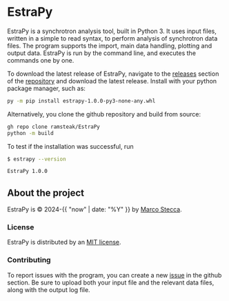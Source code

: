 # EstraPy

EstraPy is a synchrotron analysis tool, built in Python 3.
It uses input files, written in a simple to read syntax, to perform analysis of synchrotron data files. The program supports the import, main data handling, plotting and output data.
EstraPy is run by the command line, and executes the commands one by one.

To download the latest release of EstraPy, navigate to the [releases](https://github.com/ramsteak/EstraPy/releases) section of the [repository](https://github.com/ramsteak/EstraPy/) and download the latest release. Install with your python package manager, such as:

```sh
py -m pip install estrapy-1.0.0-py3-none-any.whl
```

Alternatively, you clone the github repository and build from source:

```sh
gh repo clone ramsteak/EstraPy
python -m build
```

To test if the installation was successful, run

```sh
$ estrapy --version

EstraPy 1.0.0
```

## About the project

EstraPy is &copy; 2024-{{ "now" | date: "%Y" }} by [Marco Stecca](https://github.com/ramsteak).

### License

EstraPy is distributed by an [MIT license](https://github.com/ramsteak/EstraPy/blob/main/LICENSE).

### Contributing

To report issues with the program, you can create a new [issue](https://github.com/ramsteak/EstraPy/issues) in the github section. Be sure to upload both your input file and the relevant data files, along with the output log file.
